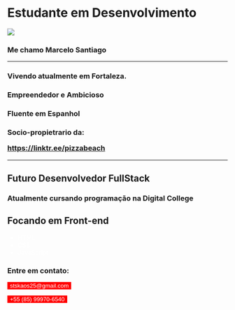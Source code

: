 # Estudante em Desenvolvimento
<img src="smart-icon-png-21.jpg">
<div class="lateral">

### Me chamo Marcelo Santiago 

<hr>
<h3>Vivendo atualmente em Fortaleza.
<h3>Empreendedor e Ambicioso
<h3> Fluente em Espanhol
<h3> Socio-propietrario da: 


https://linktr.ee/pizzabeach
<hr>

## Futuro Desenvolvedor FullStack


### Atualmente cursando programação na Digital College

## Focando em Front-end
</div>
<style> lateral {justify-content; align-itens:center;}
</style>
<div class="tec">

- HTML
- CSS
- JavaScript
</div>

### Entre em contato:

<p align="left">
<a href="mailto:stskaos25@gmail.com" alt="Gmail">
<button>stskaos25@gmail.com </button>
<style> button {background-color:red; border: 2px; color: white}  
</style>

<button> +55 (85) 99970-6540</button>
 
<style> .tec {color: White}

	



[def]: https://linktr.ee/pizzabeach
